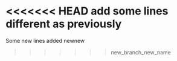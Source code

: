 <<<<<<< HEAD
add
some
lines
different as previously
=======
Some
new lines
added
newnew
>>>>>>> new_branch_new_name
